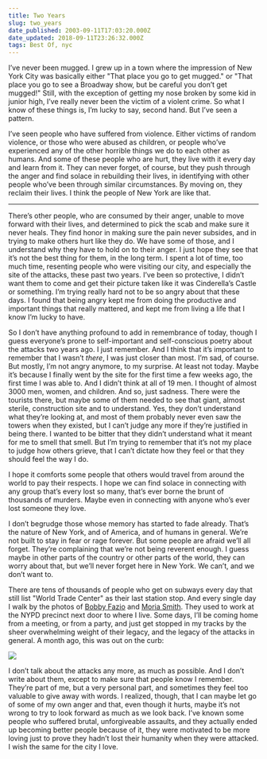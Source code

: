 ```yaml
---
title: Two Years
slug: two_years
date_published: 2003-09-11T17:03:20.000Z
date_updated: 2018-09-11T23:26:32.000Z
tags: Best Of, nyc
---
```


I’ve never been mugged. I grew up in a town where the impression of New York City was basically either "That place you go to get mugged." or "That place you go to see a Broadway show, but be careful you don’t get mugged!" Still, with the exception of getting my nose broken by some kid in junior high, I’ve really never been the victim of a violent crime. So what I know of these things is, I’m lucky to say, second hand. But I’ve seen a pattern.

I’ve seen people who have suffered from violence. Either victims of random violence, or those who were abused as children, or people who’ve experienced any of the other horrible things we do to each other as humans. And some of these people who are hurt, they live with it every day and learn from it. They can never forget, of course, but they push through the anger and find solace in rebuilding their lives, in identifying with other people who’ve been through similar circumstances. By moving on, they reclaim their lives. I think the people of New York are like that.

---

There’s other people, who are consumed by their anger, unable to move forward with their lives, and determined to pick the scab and make sure it never heals. They find honor in making sure the pain never subsides, and in trying to make others hurt like they do. We have some of those, and I understand why they have to hold on to their anger. I just hope they see that it’s not the best thing for them, in the long term. I spent a lot of time, too much time, resenting people who were visiting our city, and especially the site of the attacks, these past two years. I’ve been so protective, I didn’t want them to come and get their picture taken like it was Cinderella’s Castle or something. I’m trying really hard not to be so angry about that these days. I found that being angry kept me from doing the productive and important things that really mattered, and kept me from living a life that I know I’m lucky to have.

So I don’t have anything profound to add in remembrance of today, though I guess everyone’s prone to self-important and self-conscious poetry about the attacks two years ago. I just remember. And I think that it’s important to remember that I wasn’t *there*, I was just closer than most. I’m sad, of course. But mostly, I’m not angry anymore, to my surprise. At least not today. Maybe it’s because I finally went by the site for the first time a few weeks ago, the first time I was able to. And I didn’t think at all of 19 men. I thought of almost 3000 men, women, and children. And so, just sadness. There were the tourists there, but maybe some of them needed to see that giant, almost sterile, construction site and to understand. Yes, they don’t understand what they’re looking at, and most of them probably never even saw the towers when they existed, but I can’t judge any more if they’re justified in being there. I wanted to be bitter that they didn’t understand what it meant for me to smell that smell. But I’m trying to remember that it’s not my place to judge how others grieve, that I can’t dictate how they feel or that they should feel the way I do.

I hope it comforts some people that others would travel from around the world to pay their respects. I hope we can find solace in connecting with any group that’s every lost so many, that’s ever borne the brunt of thousands of murders. Maybe even in connecting with anyone who’s ever lost someone they love.

I don’t begrudge those whose memory has started to fade already. That’s the nature of New York, and of America, and of humans in general. We’re not built to stay in fear or rage forever. But some people are afraid we’ll all forget. They’re complaining that we’re not being reverent enough. I guess maybe in other parts of the country or other parts of the world, they can worry about that, but we’ll never forget here in New York. We can’t, and we don’t want to.

There are tens of thousands of people who get on subways every day that still list "World Trade Center" as their last station stop. And every single day I walk by the photos of [Bobby Fazio](http://cf1.newsday.infi.net/911/victimsearch.cfm?id=422) and [Moria Smith](http://cf1.newsday.infi.net/911/victimsearch.cfm?id=423). They used to work at the NYPD precinct next door to where I live. Some days, I’ll be coming home from a meeting, or from a party, and just get stopped in my tracks by the sheer overwhelming weight of their legacy, and the legacy of the attacks in general. A month ago, this was out on the curb:

[![](__GHOST_URL__/anil/images/wtcrecordsthumb.jpg)](__GHOST_URL__/anil/images/wtcrecords.jpg)

I don’t talk about the attacks any more, as much as possible. And I don’t write about them, except to make sure that people know I remember. They’re part of me, but a very personal part, and sometimes they feel too valuable to give away with words. I realized, though, that I can maybe let go of some of my own anger and that, even though it hurts, maybe it’s not wrong to try to look forward as much as we look back. I’ve known some people who suffered brutal, unforgiveable assaults, and they actually ended up becoming better people because of it, they were motivated to be more loving just to prove they hadn’t lost their humanity when they were attacked. I wish the same for the city I love.
